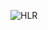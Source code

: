![HLR](https://user-images.githubusercontent.com/78853952/107902705-35d1ea80-6f6d-11eb-82bb-d30b02b34387.jpg)
